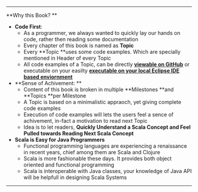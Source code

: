 
---

**Why this Book? **



* **Code First**: 
  * As a programmer, we always wanted to quickly lay our hands on code, rather then reading some documentation
  * Every chapter of this book is named as **Topic**
  * Every **Topic **uses some code examples. Which are specially mentioned in Header of every Topic
  * All code examples of a Topic, can be directly [**viewable on GitHub**](http://inbravo.github.io/scala-src/) or executable on your easilty [**executable on your local Eclipse IDE based enviornment**](https://inbravo.gitbooks.io/java-to-scala/content/first-milestone/setup-well-begun-half-done.html)
* **Sense of Achivement: **
  * Content of this book is broken in multiple **Milestones **and **Topics **per Milestone
  * A Topic is based on a minimalistic appraoch, yet giving complete code examples
  * Execution of code examples will lets the users feel a sence of achivement, in-fact a motivation to read next Topic
  * Idea is to let readers, **Quickly Understand a Scala Concept and Feel Pulled towards Reading Next Scala Concept**
* **Scala is Easy for Java Programmers**
  * Functional programming languages are experiencing a renaissance in recent years, chief among them are Scala and Clojure
  * Scala is more fashionable these days. It provides both object oriented and functional programming 
  * Scala is interoperable with Java classes, your knowledge of Java API will be helpfull in designing Scala Systems

---



